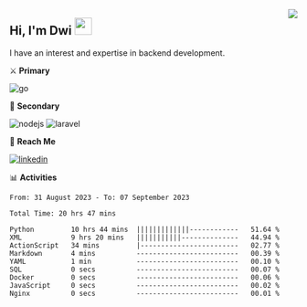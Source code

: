[<img src="https://komarev.com/ghpvc/?username=masred&color=green&style=flat-square&label=Profile+Views" align="right">](github.com/masred)

## Hi, I'm Dwi <img src="https://raw.githubusercontent.com/MartinHeinz/MartinHeinz/master/wave.gif" width="30px">

I have an interest and expertise in backend development.

⚔️ **Primary**

![go](https://img.shields.io/badge/---?logo=go&label=Golang&style=social)

🔪 **Secondary**

![nodejs](https://img.shields.io/badge/---?logo=node.js&label=Node.js&style=social&logoColor=green)
![laravel](https://img.shields.io/badge/---?logo=laravel&label=Laravel&style=social)

🔗 **Reach Me**

[![linkedin](https://img.shields.io/badge/---?logo=linkedin&label=LinkedIn&style=social)](https://linkedin.com/in/dwifitriyanto)

📊 **Activities**

<!--START_SECTION:waka-->

```all_time
From: 31 August 2023 - To: 07 September 2023

Total Time: 20 hrs 47 mins

Python         10 hrs 44 mins  |||||||||||||------------   51.64 %
XML            9 hrs 20 mins   |||||||||||--------------   44.94 %
ActionScript   34 mins         |------------------------   02.77 %
Markdown       4 mins          -------------------------   00.39 %
YAML           1 min           -------------------------   00.10 %
SQL            0 secs          -------------------------   00.07 %
Docker         0 secs          -------------------------   00.06 %
JavaScript     0 secs          -------------------------   00.02 %
Nginx          0 secs          -------------------------   00.01 %
```

<!--END_SECTION:waka-->
